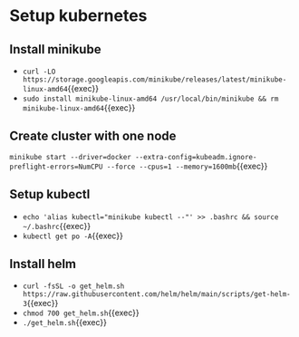 # Setup kubernetes

## Install minikube

- `curl -LO https://storage.googleapis.com/minikube/releases/latest/minikube-linux-amd64`{{exec}}
- `sudo install minikube-linux-amd64 /usr/local/bin/minikube && rm minikube-linux-amd64`{{exec}}

## Create cluster with one node
`minikube start --driver=docker --extra-config=kubeadm.ignore-preflight-errors=NumCPU --force --cpus=1 --memory=1600mb`{{exec}}


## Setup kubectl
- `echo 'alias kubectl="minikube kubectl --"' >> .bashrc && source ~/.bashrc`{{exec}}
- `kubectl get po -A`{{exec}}

## Install helm
- `curl -fsSL -o get_helm.sh https://raw.githubusercontent.com/helm/helm/main/scripts/get-helm-3`{{exec}}
- `chmod 700 get_helm.sh`{{exec}}
- `./get_helm.sh`{{exec}}